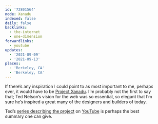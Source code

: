 ```yaml
---
id: '72801564'
node: Xanadu
indexed: false
daily: false
backlinks:
  - the-internet
  - one-dimension
forwardlinks:
  - youtube
updates:
  - '2021-09-09'
  - '2021-09-13'
places:
  - 'Berkeley, CA'
  - 'Berkeley, CA'
---
```


If there’s any inspiration I could point to as most important to me, perhaps ever, it would have to be [Project Xanadu](https://xanadu.com/). I’m probably not the first to say that; Ted Nelson’s vision for the web was so essential, so elegant that I’m sure he’s inspired a great many of the designers and builders of today.

Ted’s [series describing the project](https://youtu.be/hMKy52Intac) on [YouTube](youtube.md) is perhaps the best summary one can give.
